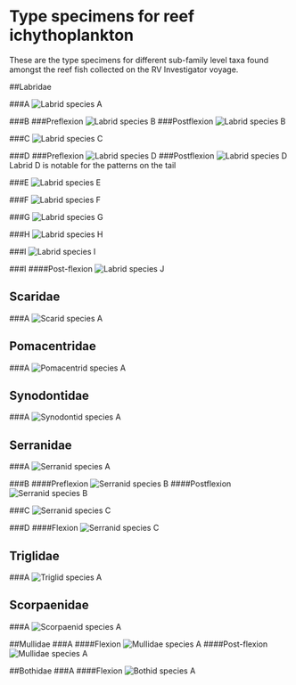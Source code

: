 # Type specimens for reef ichythoplankton

These are the type specimens for different sub-family level taxa found amongst the reef fish collected on the RV Investigator voyage. 

##Labridae

###A
![Labrid species A](../figs/type_specimens/labrid_A.png "Labrid A")

###B
###Preflexion
![Labrid species B](../figs/type_specimens/labrid_b_pre.jpg "Labrid B Preflexion")
###Postflexion
![Labrid species B](../figs/type_specimens/labrid_b_pos.png "Labrid B Postflexion")

###C
![Labrid species C](../figs/type_specimens/labrid_C.png "Labrid C")

###D
###Preflexion
![Labrid species D](../figs/type_specimens/labrid_d_pre.jpg "Labrid D Preflexion")
###Postflexion
![Labrid species D](../figs/type_specimens/labrid_d_pos.png "Labrid D Postflexion")
Labrid D is notable for the patterns on the tail

###E
![Labrid species E](../figs/type_specimens/labrid_E.png "Labrid E")  

###F
![Labrid species F](../figs/type_specimens/labrid_f_pre.jpg "Labrid F Preflexion")  

###G
![Labrid species G](../figs/type_specimens/labrid_G.png "Labrid G")

###H
![Labrid species H](../figs/type_specimens/labrid_H.png "Labrid H")

###I
![Labrid species I](../figs/type_specimens/labrid_I.png "Labrid I")

###I
####Post-flexion
![Labrid species J](../figs/type_specimens/labrid_J_pos.png "Labrid J")

## Scaridae

###A
![Scarid species A](../figs/type_specimens/scarid_a.jpg "Scarid A")

## Pomacentridae

###A
![Pomacentrid species A](../figs/type_specimens/pomacentrid_a.jpg "Pomacentrid A")

## Synodontidae

###A
![Synodontid species A](../figs/type_specimens/synodontid_a.png "Synodontid A")

## Serranidae

###A
![Serranid species A](../figs/type_specimens/serranid_a.jpg "Serranid A")

###B
####Preflexion
![Serranid species B](../figs/type_specimens/serranid_b_pre.jpg "Serranid B")
####Postflexion
![Serranid species B](../figs/type_specimens/serranid_b_pos.jpg "Serranid B")

###C
![Serranid species C](../figs/type_specimens/serranid_c.png "Serranid C")

###D
####Flexion
![Serranid species C](../figs/type_specimens/serranid_d_fle.png "Serranid D")


## Triglidae

###A
![Triglid species A](../figs/type_specimens/triglid_a.jpg "Triglid A")

## Scorpaenidae

###A
![Scorpaenid species A](../figs/type_specimens/scorpaenid_a.jpg "Scorpaenid A")

##Mullidae
###A
####Flexion
![Mullidae species A](../figs/type_specimens/mullid_a_fle.jpg "Mullidae A Flexion")
####Post-flexion
![Mullidae species A](../figs/type_specimens/mullid_a_pos.jpg "Mullidae A Post-flexion")

##Bothidae
###A
####Flexion
![Bothid species A](../figs/type_specimens/bothid_a_fle.jpg "Bothid A")


